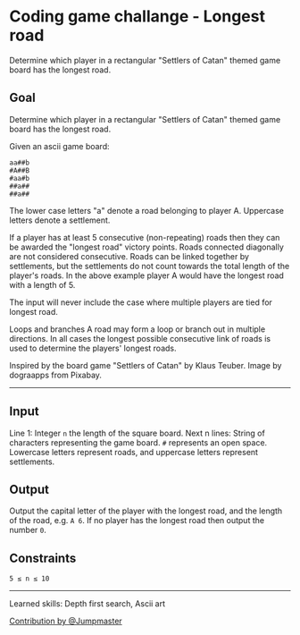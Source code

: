 # Coding game challange - Longest road

Determine which player in a rectangular "Settlers of Catan" themed game board has the longest road.

## Goal

Determine which player in a rectangular "Settlers of Catan" themed game board has the longest road.

Given an ascii game board:

```
aa##b
#A##B
#aa#b
##a##
##a##
```

The lower case letters "a" denote a road belonging to player A.
Uppercase letters denote a settlement.

If a player has at least 5 consecutive (non-repeating) roads then they can be awarded the "longest road" victory points.
Roads connected diagonally are not considered consecutive. Roads can be linked together by settlements, but the settlements do not count towards the total length of the player's roads. In the above example player A would have the longest road with a length of 5.

The input will never include the case where multiple players are tied for longest road.

Loops and branches
A road may form a loop or branch out in multiple directions. In all cases the longest possible consecutive link of roads is used to determine the players' longest roads.

Inspired by the board game "Settlers of Catan" by Klaus Teuber.
Image by dograapps from Pixabay.

---

## Input

Line 1: Integer `n` the length of the square board.
Next n lines: String of characters representing the game board. `#` represents an open space. Lowercase letters represent roads, and uppercase letters represent settlements.

## Output

Output the capital letter of the player with the longest road, and the length of the road, e.g. `A 6`.
If no player has the longest road then output the number `0`.

## Constraints

`5 ≤ n ≤ 10`

---

Learned skills: Depth first search, Ascii art

[Contribution by @Jumpmaster](https://www.codingame.com/ide/puzzle/longest-road)
